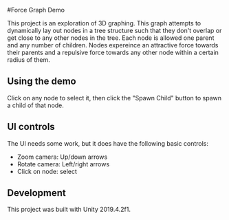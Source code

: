#Force Graph Demo

This project is an exploration of 3D graphing. This graph attempts to dynamically lay out nodes in a tree structure such that they don't overlap or get close to any other nodes in the tree. Each node is allowed one parent and any number of children. Nodes expereince an attractive force towards their parents and a repulsive force towards any other node within a certain radius of them. 

## Using the demo
Click on any node to select it, then click the "Spawn Child" button to spawn a child of that node. 

## UI controls

The UI needs some work, but it does have the following basic controls:
* Zoom camera: Up/down arrows
* Rotate camera: Left/right arrows
* Click on node: select

## Development
This project was built with Unity 2019.4.2f1.


